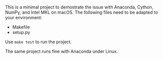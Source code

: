 This is a minimal project to demostrate the issue with Anaconda, Cython, NumPy, 
and Intel MKL on macOS. The following files need to be adapted to your environment:
* Makefile
* setup.py

Use `make test` to run the project.

The same project runs fine with Anaconda under Linux.